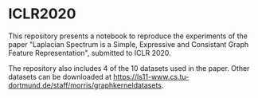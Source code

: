 # ICLR2020

This repository presents a notebook to reproduce the experiments of the paper "Laplacian Spectrum is a Simple, Expressive and Consistant Graph Feature Representation", submitted to ICLR 2020.

The repository also includes 4 of the 10 datasets used in the paper. Other datasets can be downloaded at https://ls11-www.cs.tu-dortmund.de/staff/morris/graphkerneldatasets.
